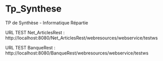 # Tp_Synthese
TP de Synthèse - Informatique Répartie

URL TEST Net_ArticlesRest : http://localhost:8080/Net_ArticlesRest/webresources/webservice/testws

URL TEST BanqueRest : http://localhost:8080/BanqueRest/webresources/webservice/testws

